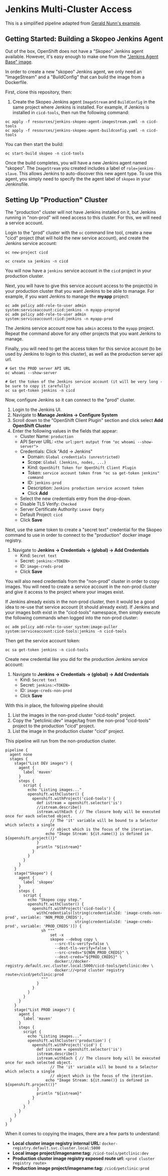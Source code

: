 # Jenkins Multi-Cluster Access

This is a simplified pipeline adapted from [Gerald Nunn's example](https://github.com/gnunn1/openshift-basic-pipeline/tree/master/openshift/cross-cluster).

## Getting Started: Building a Skopeo Jenkins Agent

Out of the box, OpenShift does not have a "Skopeo" Jenkins agent available.  However, it's easy enough to make one from the ["Jenkins Agent Base" image](https://catalog.redhat.com/software/containers/openshift3/jenkins-slave-base-rhel7/581d2f3f00e5d05639b6515b).

In order to create a new "skopeo" Jenkins agent, we only need an "ImageStream" and a "BuildConfig" that can build the image from a Dockerfile.

First, clone this repository, then:

1. Create the Skopeo Jenkins agent `ImageStream` and `BuildConfig` in the same project where Jenkins is installed.  For example, if Jenkins is installed in `cicd-tools`, then run the following command:

```
oc apply -f resources/jenkins-skopeo-agent-imagestream.yaml -n cicd-tools
oc apply -f resources/jenkins-skopeo-agent-buildconfig.yaml -n cicd-tools
```

You can then start the build:

```
oc start-build skopeo -n cicd-tools
```

Once the build completes, you will have a new Jenkins agent named "skopeo".  The `ImageStream` you created includes a label of `role=jenkins-slave`.  This allows Jenkins to auto-discover this new agent type.  To use this agent, you simply need to specify the the agent label of `skopeo` in your Jenkinsfile.

## Setting Up "Production" Cluster

The "production" cluster will not have Jenkins installed on it, but Jenkins running in "non-prod" will need access to this cluster.  For this, we will need a service account.

Login to the "prod" cluster with the `oc` command line tool, create a new "cicd" project (that will hold the new service account), and create the Jenkins service account:

```
oc new-project cicd

oc create sa jenkins -n cicd
```

You will now have a `jenkins` service account in the `cicd` project in your production cluster.

Next, you will have to give this service account access to the project(s) in your production cluster that you want Jenkins to be able to manage.  For example, if you want Jenkins to manage the **myapp** project:

```
oc adm policy add-role-to-user admin system:serviceaccount:cicd:jenkins -n myapp-preprod
oc adm policy add-role-to-user admin system:serviceaccount:cicd:jenkins -n myapp-prod
```

The Jenkins service account now has `admin` access to the `myapp` project.  Repeat the command above for any other projects that you want Jenkins to manage.

Finally, you will need to get the access token for this service account (to be used by Jenkins to login to this cluster), as well as the production server api url.

```
# Get the PROD server API URL
oc whoami --show-server

# Get the token of the Jenkins service account (it will be very long - be sure to copy it carefully)
oc sa get-token jenkins -n cicd
```

Now, configure Jenkins so it can connect to the "prod" cluster.

1. Login to the Jenkins UI.
2. Navigate to **Manage Jenkins -> Configure System**
3. Scroll down to the "OpenShift Client Plugin" section and click select **Add OpenShift Cluster**
4. Enter the following values in the fields that appear:
    * Cluster Name: `production`
    * API Server URL: `<the url:port output from "oc whoami --show-server">`
    * Credentials: Click "Add -> Jenkins"
        * Domain: `Global credentials (unrestricted)`
        * Scope: `Global (Jenkins, nodes, ...)`
        * Kind: `OpenShift Token for OpenShift Client Plugin`
        * Token: `service account token from "oc sa get-token jenkins" command`
        * ID: `jenkins-prod`
        * Description: `Jenkins production service account token`
        * Click **Add**
    * Select the new credentials entry from the drop-down.
    * Disable TLS Verify: `Checked`
    * Server Certificate Authority: `Leave Empty`
    * Default Project: `cicd`
    * Click **Save**

Next, use the same token to create a "secret text" credential for the Skopeo command to use in order to connect to the "production" docker image registry.

1. Navigate to **Jenkins -> Credentials -> (global) -> Add Credentials**
    * Kind: `Secret text`
    * Secret: `jenkins:<TOKEN>`
    * ID: `image-creds-prod`
    * Click **Save**

You will also need credentials from the "non-prod" cluster in order to copy images.  You will need to create a service account in the non-prod cluster and give it access to the project where your images exist.

If Jenkins already exists in the non-prod cluster, then it would be a good idea to re-use that service account (it should already exist).  If Jenkins and your images both exist in the "cicd-tools" namespace, then simply execute the following commands when logged into the non-prod cluster:

```
oc adm policy add-role-to-user system:image-puller system:serviceaccount:cicd-tools:jenkins -n cicd-tools
```

Then get the service account token:

```
oc sa get-token jenkins -n cicd-tools
```

Create  new credential like you did for the production Jenkins service account:

1. Navigate to **Jenkins -> Credentials -> (global) -> Add Credentials**
    * Kind: `Secret text`
    * Secret: `jenkins:<TOKEN>`
    * ID: `image-creds-non-prod`
    * Click **Save**


With this in place, the following pipeline should:

1. List the images in the non-prod cluster "cicd-tools" project.
2. Copy the "petclinic:dev" image/tag from the non-prod "cicd-tools" project to the production "cicd" project.
3. List the image in the production cluster "cicd" project.

This pipeline will run from the non-production cluster.

```
pipeline {
  agent none
  stages {
    stage("List DEV images") {
      agent {
        label 'maven'
      }
      steps {
        script {
          echo "Listing images..."
          openshift.withCluster() {
            openshift.withProject('cicd-tools') {
              def istream = openshift.selector('is')
              //istream.describe()
              istream.withEach { // The closure body will be executed once for each selected object.
                    // The 'it' variable will be bound to a Selector which selects a single
                    // object which is the focus of the iteration.
                  echo "Image Stream: ${it.name()} is defined in ${openshift.project()}"
              }
              println "${istream}"
            }
          }
        }
      }
    }
    stage("Skopeo") {
      agent {
        label 'skopeo'
      }
      steps {
        script {
          echo "Skopeo copy step."
          openshift.withCluster() {
            openshift.withProject('cicd-tools') {
              withCredentials([string(credentialsId: 'image-creds-non-prod', variable: 'NON_PROD_CREDS'),
                               string(credentialsId: 'image-creds-prod', variable: 'PROD_CREDS')]) {
            	sh """
            	    set -x
                	skopeo --debug copy \
                	  --src-tls-verify=false \
                	  --dest-tls-verify=false \
                	  --src-creds="${NON_PROD_CREDS}" \
                	  --dest-creds="${PROD_CREDS}" \
                	  docker://docker-registry.default.svc.cluster.local:5000/cicd-tools/petclinic:dev \
                	  docker://<prod cluster registry route>/cicd/petclinic:prod
              	"""
              }
            }
          }
        }
      }
    }
    stage("List PROD images") {
      agent {
        label 'maven'
      }
      steps {
        script {
          echo "Listing images..."
          openshift.withCluster('production') {
            openshift.withProject('cicd') {
              def istream = openshift.selector('is')
              istream.describe()
              istream.withEach { // The closure body will be executed once for each selected object.
                    // The 'it' variable will be bound to a Selector which selects a single
                    // object which is the focus of the iteration.
                  echo "Image Stream: ${it.name()} is defined in ${openshift.project()}"
              }
              println "${istream}"
            }
          }
        }
      }
    }
  }
}
```

When it comes to copying the images, there are a few parts to understand:

* **Local cluster image registry internal URL:** `docker-registry.default.svc.cluster.local:5000`
* **Local image project/imagename:tag:** `/cicd-tools/petclinic:dev`
* **Production cluster image registry exposed route url:** `<prod cluster registry route>`
* **Production image project/imagename:tag:** `/cicd/petclinic:prod`

